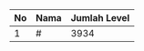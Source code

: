 | No | Nama            | Jumlah Level |
|----|-----------------|--------------|
| 1  | #    |    3934        |
